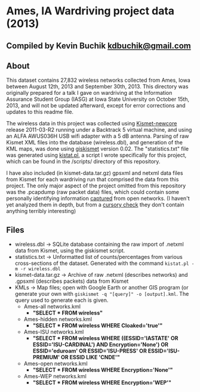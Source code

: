 # Ames, IA Wardriving project data (2013)
## Compiled by Kevin Buchik <kdbuchik@gmail.com>

## About
This dataset contains 27,832 wireless networks collected from Ames, Iowa between August 12th, 2013 and September 30th, 2013. This directory was originally prepared for a talk I gave on wardriving at the Information Assurance Student Group (IASG) at Iowa State University on October 15th, 2013, and will not be updated afterward, except for error corrections and updates to this readme file.

The wireless data in this project was collected using [Kismet-newcore](https://kismetwireless.net/) release 2011-03-R2 running under a Backtrack 5 virtual machine, and using an ALFA AWUS036H USB wifi adapter with a 5 dB antenna. Parsing of raw Kismet XML files into the database (wireless.dbl), and generation of the KML maps, was done using [giskismet](https://trac.assembla.com/giskismet/) version 0.02. The "statistics.txt" file was generated using [kistat.pl](https://github.com/kbuchik/wardriving/blob/master/scripts/kistat.pl), a script I wrote specifically for this project, which can be found in the /scripts/ directory of this repository.

I have also included (in kismet-data.tar.gz) gpsxml and netxml data files from Kismet for each wardriving run that comprised the data from this project. The only major aspect of the project omitted from this repository was the .pcapdump (raw packet data) files, which could contain some personally identifying information [captured](http://googleblog.blogspot.com/2010/05/wifi-data-collection-update.html) from open networks. (I haven't yet analyzed them in depth, but from a [cursory check](https://www.cookiecadger.com/) they don't contain anything terribly interesting)
## Files
* wireless.dbl -> SQLite database containing the raw import of .netxml data from Kismet, using the giskismet script.
* statistics.txt -> Unformatted list of counts/percentages from various cross-sections of the dataset. Generated with the command `kistat.pl -m -r wireless.dbl`
* kismet-data.tar.gz -> Archive of raw .netxml (describes networks) and .gpsxml (describes packets) data from Kismet
* KMLs -> Map files; open with Google Earth or another GIS program (or generate your own with `giskismet -q "[query]" -o [output].kml`. The query used to generate each is given.
	+ Ames-all networks.kml
		- **"SELECT * FROM wireless"**
	+ Ames-hidden networks.kml
		- **"SELECT * FROM wireless WHERE Cloaked='true'"**
	+ Ames-ISU networks.kml
		- **"SELECT * FROM wireless WHERE ((ESSID='IASTATE' OR ESSID='ISU-CARDINAL') AND Encryption='None') OR ESSID='eduroam' OR ESSID='ISU-PRESS' OR ESSID='ISU-PREMIUM' OR ESSID LIKE 'CNDE'"**
	+ Ames-open networks.kml
		- **"SELECT * FROM wireless WHERE Encryption='None'"**
	+ Ames-WEP networks.kml
		- **"SELECT * FROM wireless WHERE Encryption='WEP'"**
